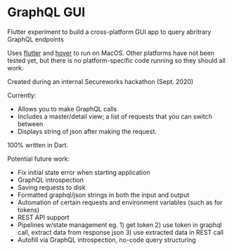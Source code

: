 # GraphQL GUI 

Flutter experiment to build a cross-platform GUI app to query abritrary GraphQL endpoints 

Uses [flutter](https://flutter.dev) and [hover](https://github.com/go-flutter-desktop/hover) to run on MacOS. Other platforms have not been tested yet, but there is no platform-specific code running so they should all work. 

Created during an internal Secureworks hackathon (Sept. 2020)

Currently: 
- Allows you to make GraphQL calls
- Includes a master/detail view; a list of requests that you can switch between 
- Displays string of json after making the request. 

100% written in Dart. 

Potential future work: 
- Fix initial state error when starting application
- GraphQL introspection
- Saving requests to disk
- Formatted graphql/json strings in both the input and output
- Automation of certain requests and environment variables (such as for tokens)
- REST API support
- Pipelines w/state management eg. 1) get token 2) use token in graphql call, extract data from response json 3) use extracted data in REST call 
- Autofill via GraphQL introspection, no-code query structuring 
